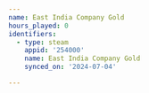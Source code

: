 ```yaml
---
name: East India Company Gold
hours_played: 0
identifiers:
  - type: steam
    appid: '254000'
    name: East India Company Gold
    synced_on: '2024-07-04'

---
```

